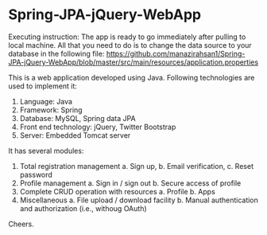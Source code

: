 # Spring-JPA-jQuery-WebApp

Executing instruction:
The app is ready to go immediately after pulling to local machine. All that you need to do is to change the data source to your database in the following file:
https://github.com/manazirahsan1/Spring-JPA-jQuery-WebApp/blob/master/src/main/resources/application.properties

This is a web application developed using Java. Following technologies are used to implement it:
1. Language: Java
2. Framework: Spring
3. Database: MySQL, Spring data JPA
4. Front end technology: jQuery, Twitter Bootstrap
5. Server: Embedded Tomcat server

It has several modules:
1. Total registration management
  a. Sign up,
  b. Email verification,
  c. Reset password
2. Profile management
  a. Sign in / sign out
  b. Secure access of profile
3. Complete CRUD operation with resources
  a. Profile
  b. Apps
4. Miscellaneous
  a. File upload / download facility
  b. Manual authentication and authorization (i.e., withoug OAuth)


Cheers.
